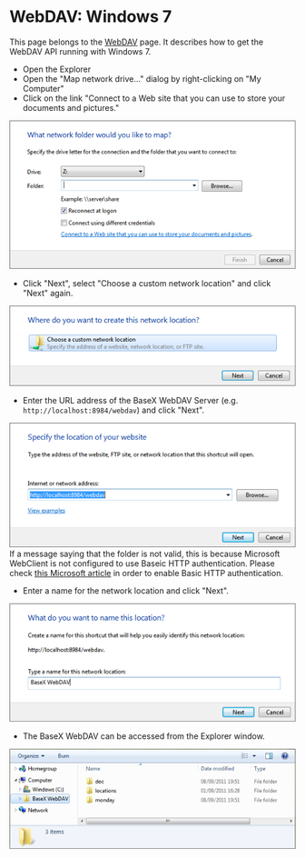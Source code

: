 
# WebDAV: Windows 7
 


 
This page belongs to the [WebDAV](WebDAV.md) page. It describes how to get the WebDAV API running with Windows 7. 

  * Open the Explorer 
 * Open the "Map network drive..." dialog by right-clicking on "My Computer"
 * Click on the link "Connect to a Web site that you can use to store your documents and pictures."
 
![Webdav-explorer01.png](img/Webdav-explorer01.png)

  * Click "Next", select "Choose a custom network location" and click "Next" again. 
 
![Webdav-explorer03.png](img/Webdav-explorer03.png)

  * Enter the URL address of the BaseX WebDAV Server (e.g. `http://localhost:8984/webdav`) and click "Next". 
 
![Webdav-explorer04.png](img/Webdav-explorer04.png) If a message saying that the folder is not valid, this is because Microsoft WebClient is not configured to use Baseic HTTP authentication. Please check [this Microsoft article](http://support.microsoft.com/kb/928692/en) in order to enable Basic HTTP authentication. 

  * Enter a name for the network location and click "Next". 
 
![Webdav-explorer06.png](img/Webdav-explorer06.png)

  * The BaseX WebDAV can be accessed from the Explorer window. 
 
![Webdav-explorer07.png](img/Webdav-explorer07.png)

